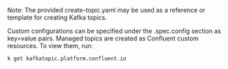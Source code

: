 Note: The provided create-topic.yaml may be used as a reference or template for creating Kafka topics.

Custom configurations can be specified under the .spec.config section as key=value pairs.
Managed topics are created as Confluent custom resources. To view them, run:
```
k get kafkatopic.platform.confluent.io
```